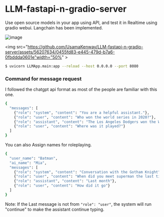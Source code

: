 # LLM-fastapi-n-gradio-server
Use open source models in your app using API, and test it in Realtime using gradio webui. Langchain has been implemented.

![image](https://github.com/UsamaKenway/LLM-fastapi-n-gradio-server/assets/56207634/0455fd83-e445-479d-b7a6-0fbddda0601e)

<img src="https://github.com/UsamaKenway/LLM-fastapi-n-gradio-server/assets/56207634/0455fd83-e445-479d-b7a6-0fbddda0601e"width="50%" >


```sh
$ uvicorn LLMApp.main:app --reload --host 0.0.0.0 --port 8080
```
### Command for message request
I followed the chatgpt api format as most of the people are familiar with this one.
```sh
{
  "messages": [
    {"role": "system", "content": "You are a helpful assistant."},
    {"role": "user", "content": "Who won the world series in 2020?"},
    {"role": "assistant", "content": "The Los Angeles Dodgers won the World Series in 2020."},
    {"role": "user", "content": "Where was it played?"}
  ]
}
```
You can also Assign names for roleplaying. 

```sh
{
  "user_name": "Batman",
  "ai_name": "Mia",
  "messages": [
    {"role": "system", "content": "Conversation with the Gotham Knight"},
    {"role": "user", "content": "When did you meet superman the last time"},
    {"role": "assistant", "content": "Last month"},
    {"role": "user", "content": "How did it go"}
  ]
}
```
Note:
If the Last message is not from ```"role": "user"```, the system will run "continue" to make the assistant continue typing.


